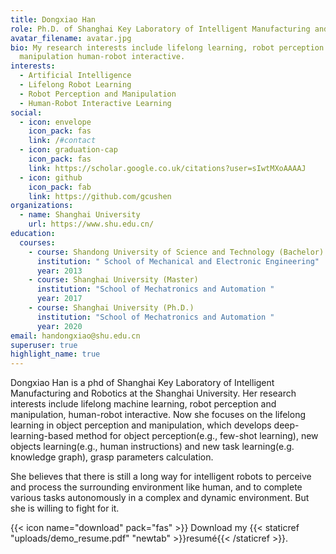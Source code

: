 ```yaml
---
title: Dongxiao Han
role: Ph.D. of Shanghai Key Laboratory of Intelligent Manufacturing and Robotics
avatar_filename: avatar.jpg
bio: My research interests include lifelong learning, robot perception and
  manipulation human-robot interactive.
interests:
  - Artificial Intelligence
  - Lifelong Robot Learning
  - Robot Perception and Manipulation
  - Human-Robot Interactive Learning
social:
  - icon: envelope
    icon_pack: fas
    link: /#contact
  - icon: graduation-cap
    icon_pack: fas
    link: https://scholar.google.co.uk/citations?user=sIwtMXoAAAAJ
  - icon: github
    icon_pack: fab
    link: https://github.com/gcushen
organizations:
  - name: Shanghai University
    url: https://www.shu.edu.cn/
education:
  courses:
    - course: Shandong University of Science and Technology (Bachelor)
      institution: " School of Mechanical and Electronic Engineering"
      year: 2013
    - course: Shanghai University (Master)
      institution: "School of Mechatronics and Automation "
      year: 2017
    - course: Shanghai University (Ph.D.)
      institution: "School of Mechatronics and Automation "
      year: 2020
email: handongxiao@shu.edu.cn
superuser: true
highlight_name: true
---
```

Dongxiao Han  is a phd of Shanghai Key Laboratory of Intelligent Manufacturing and Robotics at the Shanghai University. Her research interests include lifelong machine learning, robot perception and manipulation, human-robot interactive. Now she focuses on the lifelong learning in object perception and manipulation, which develops deep-learning-based method for object perception(e.g., few-shot learning), new objects learning(e.g., human instructions) and new task learning(e.g. knowledge graph), grasp parameters calculation.

She believes that there is still a long way for intelligent robots to perceive and process the surrounding environment like human, and to complete various tasks autonomously in a complex and dynamic environment. But she is willing to fight for it.

{{< icon name="download" pack="fas" >}} Download my {{< staticref "uploads/demo_resume.pdf" "newtab" >}}resumé{{< /staticref >}}.